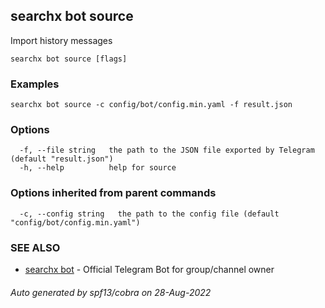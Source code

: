 ## searchx bot source

Import history messages

```
searchx bot source [flags]
```

### Examples

```
searchx bot source -c config/bot/config.min.yaml -f result.json
```

### Options

```
  -f, --file string   the path to the JSON file exported by Telegram (default "result.json")
  -h, --help          help for source
```

### Options inherited from parent commands

```
  -c, --config string   the path to the config file (default "config/bot/config.min.yaml")
```

### SEE ALSO

* [searchx bot](searchx_bot.md)	 - Official Telegram Bot for group/channel owner

###### Auto generated by spf13/cobra on 28-Aug-2022
